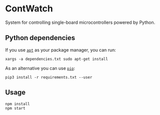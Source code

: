 # ContWatch

System for controlling single-board microcontrollers powered by Python.

## Python dependencies

If you use [`apt`](https://en.wikipedia.org/wiki/APT_(software)) as your package manager, you can run:

```shell
xargs -a dependencies.txt sudo apt-get install
```

As an alternative you can use [`pip`](https://en.wikipedia.org/wiki/Pip_(package_manager)):

```shell
pip3 install -r requirements.txt --user
```

## Usage

```shell
npm install
npm start
```
